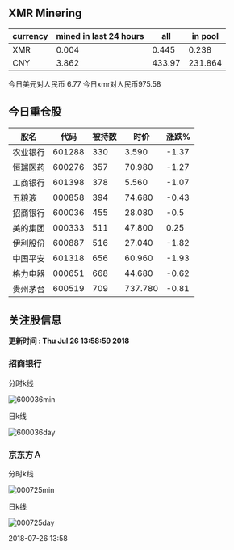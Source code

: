 ## XMR Minering

|currency|mined in last 24 hours|all|in pool|
|---|---|---|---|
|XMR|0.004|0.445|0.238|
|CNY|3.862|433.97|231.864|

今日美元对人民币 6.77	今日xmr对人民币975.58


## 今日重仓股 

|股名|代码|被持数|时价|涨跌%|
|---|---|---|---|---|
|农业银行|601288|330|3.590|-1.37|
|恒瑞医药|600276|357|70.980|-1.27|
|工商银行|601398|378|5.560|-1.07|
|五粮液|000858|394|74.680|-0.43|
|招商银行|600036|455|28.080|-0.5|
|美的集团|000333|511|47.800|0.25|
|伊利股份|600887|516|27.040|-1.82|
|中国平安|601318|656|60.960|-1.93|
|格力电器|000651|668|44.680|-0.62|
|贵州茅台|600519|709|737.780|-0.81|

## 关注股信息
**更新时间 : Thu Jul 26 13:58:59 2018**
### 招商银行 
分时k线

![600036min](http://image.sinajs.cn/newchart/min/n/sh600036.gif)

日k线

![600036day](http://image.sinajs.cn/newchart/daily/n/sh600036.gif)

### 京东方Ａ 
分时k线

![000725min](http://image.sinajs.cn/newchart/min/n/sz000725.gif)

日k线

![000725day](http://image.sinajs.cn/newchart/daily/n/sz000725.gif)

2018-07-26 13:58